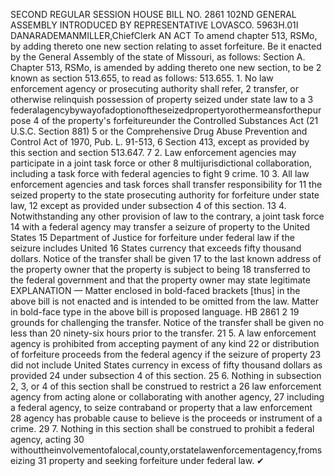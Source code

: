 SECOND REGULAR SESSION
HOUSE BILL NO. 2861
102ND GENERAL ASSEMBLY
INTRODUCED BY REPRESENTATIVE LOVASCO.
5963H.01I DANARADEMANMILLER,ChiefClerk
AN ACT
To amend chapter 513, RSMo, by adding thereto one new section relating to asset forfeiture.
Be it enacted by the General Assembly of the state of Missouri, as follows:
Section A. Chapter 513, RSMo, is amended by adding thereto one new section, to be
2 known as section 513.655, to read as follows:
513.655. 1. No law enforcement agency or prosecuting authority shall refer,
2 transfer, or otherwise relinquish possession of property seized under state law to a
3 federalagencybywayofadoptionoftheseizedpropertyorothermeansforthepurpose
4 of the property's forfeitureunder the Controlled Substances Act (21 U.S.C. Section 881)
5 or the Comprehensive Drug Abuse Prevention and Control Act of 1970, Pub. L. 91-513,
6 Section 413, except as provided by this section and section 513.647.
7 2. Law enforcement agencies may participate in a joint task force or other
8 multijurisdictional collaboration, including a task force with federal agencies to fight
9 crime.
10 3. All law enforcement agencies and task forces shall transfer responsibility for
11 the seized property to the state prosecuting authority for forfeiture under state law,
12 except as provided under subsection 4 of this section.
13 4. Notwithstanding any other provision of law to the contrary, a joint task force
14 with a federal agency may transfer a seizure of property to the United States
15 Department of Justice for forfeiture under federal law if the seizure includes United
16 States currency that exceeds fifty thousand dollars. Notice of the transfer shall be given
17 to the last known address of the property owner that the property is subject to being
18 transferred to the federal government and that the property owner may state legitimate
EXPLANATION — Matter enclosed in bold-faced brackets [thus] in the above bill is not enacted and is
intended to be omitted from the law. Matter in bold-face type in the above bill is proposed language.
HB 2861 2
19 grounds for challenging the transfer. Notice of the transfer shall be given no less than
20 ninety-six hours prior to the transfer.
21 5. A law enforcement agency is prohibited from accepting payment of any kind
22 or distribution of forfeiture proceeds from the federal agency if the seizure of property
23 did not include United States currency in excess of fifty thousand dollars as provided
24 under subsection 4 of this section.
25 6. Nothing in subsection 2, 3, or 4 of this section shall be construed to restrict a
26 law enforcement agency from acting alone or collaborating with another agency,
27 including a federal agency, to seize contraband or property that a law enforcement
28 agency has probable cause to believe is the proceeds or instrument of a crime.
29 7. Nothing in this section shall be construed to prohibit a federal agency, acting
30 withouttheinvolvementofalocal,county,orstatelawenforcementagency,fromseizing
31 property and seeking forfeiture under federal law.
✔